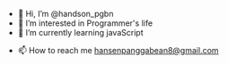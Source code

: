 - 👋 Hi, I’m @handson_pgbn
- 👀 I’m interested in Programmer's life
- 🌱 I’m currently learning javaScript
<!-- - 💞️ I’m looking to collaborate on Hacktiv8 -->
- 📫 How to reach me hansenpanggabean8@gmail.com

<!---
Handson-coder/Handson-coder is a ✨ special ✨ repository because its `README.md` (this file) appears on your GitHub profile.
You can click the Preview link to take a look at your changes.
--->
